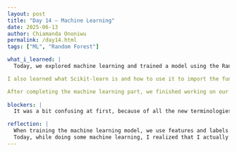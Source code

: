 ```yaml
---
layout: post
title: "Day 14 – Machine Learning"
date: 2025-06-13
author: Chiamanda Ononiwu
permalink: /day14.html
tags: ["ML", "Random Forest"]

what_i_learned: |
  Today, we explored machine learning and trained a model using the Random Forest algorithm. We implemented everything using Jupyter Notebook on Google Colab. Although we had a sample code to guide us, we went through each step ourselves — from simulating fake data, to splitting the data into training and testing sets, to making predictions and checking the accuracy and validity of our model.

I also learned what Scikit-learn is and how to use it to import the functions needed to train the model.

After completing the machine learning part, we finished working on our slideshow and recorded the presentation video.
  
blockers: |
  It was a bit confusing at first, because of all the new terminologies that were introduced.

reflection: |
  When training the machine learning model, we use features and labels. In our project, the label is the fill level of the waste bin — that's what we want the model to predict. We haven’t yet defined the features, but they would be the different factors that affect how full the bin gets.
  Today, while doing some machine learning, I realized that I actually enjoy coding and AI a lot. It made me start thinking about possibly doing a minor in computer science.
---
```

